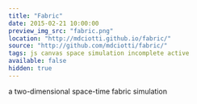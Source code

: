 ```yaml
---
title: "Fabric"
date: 2015-02-21 10:00:00
preview_img_src: "fabric.png"
location: "http://mdciotti.github.io/fabric/"
source: "http://github.com/mdciotti/fabric/"
tags: js canvas space simulation incomplete active
available: false
hidden: true
---
```


a two-dimensional space-time fabric simulation
